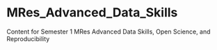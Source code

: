 # MRes_Advanced_Data_Skills
 Content for Semester 1 MRes Advanced Data Skills, Open Science, and Reproducibility
